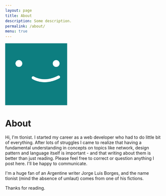 ```yaml
---
layout: page
title: About
description: Some description.
permalink: /about/
menu: true
---
```


<img class="img-rounded" src="/assets/img/uploads/profile.png" alt="Thiago Rossener" width="200">

# About

Hi, I'm tlonist. I started my career as a web developer who had to do little bit of everything. After lots of struggles I came to realize that having a fundamental understanding in concepts on topics like network, design pattern and language itself is important - and that writing about them is better than just reading. Please feel free to correct or question anything I post here. I'll be happy to communicate. 

I'm a huge fan of an Argentine writer Jorge Luis Borges, and the name tlonist (mind the absence of umlaut) comes from one of his fictions.

Thanks for reading.

